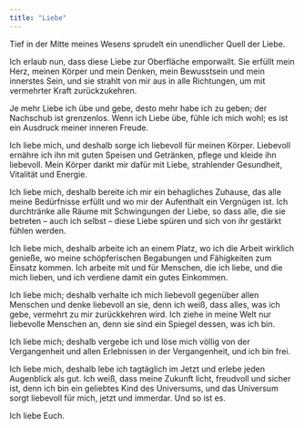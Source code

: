 ```yaml
---
title: "Liebe"
---
```


Tief in der Mitte meines Wesens sprudelt ein unendlicher Quell der Liebe.

Ich erlaub nun, dass diese Liebe zur Oberfläche emporwallt. Sie erfüllt mein Herz, meinen Körper und mein Denken, mein Bewusstsein und mein innerstes Sein, und sie strahlt von mir aus in alle Richtungen, um mit vermehrter Kraft zurückzukehren.

Je mehr Liebe ich übe und gebe, desto mehr habe ich zu geben; der Nachschub ist grenzenlos. Wenn ich Liebe übe, fühle ich mich wohl; es ist ein Ausdruck meiner inneren Freude.

Ich liebe mich, und deshalb sorge ich liebevoll für meinen Körper. Liebevoll ernähre ich ihn mit guten Speisen und Getränken, pflege und kleide ihn liebevoll. Mein Körper dankt mir dafür mit Liebe, strahlender Gesundheit, Vitalität und Energie.

Ich liebe mich, deshalb bereite ich mir ein behagliches Zuhause, das alle meine Bedürfnisse erfüllt und wo mir der Aufenthalt ein Vergnügen ist. Ich durchtränke alle Räume mit Schwingungen der Liebe, so dass alle, die sie betreten – auch ich selbst – diese Liebe spüren und sich von ihr gestärkt fühlen werden.

Ich liebe mich, deshalb arbeite ich an einem Platz, wo ich die Arbeit wirklich genieße, wo meine schöpferischen Begabungen und Fähigkeiten zum Einsatz kommen. Ich arbeite mit und für Menschen, die ich liebe, und die mich lieben, und ich verdiene damit ein gutes Einkommen.

Ich liebe mich; deshalb verhalte ich mich liebevoll gegenüber allen Menschen und denke liebevoll an sie, denn ich weiß, dass alles, was ich gebe, vermehrt zu mir zurückkehren wird. Ich ziehe in meine Welt nur liebevolle Menschen an, denn sie sind ein Spiegel dessen, was ich bin.

Ich liebe mich; deshalb vergebe ich und löse mich völlig von der Vergangenheit und allen Erlebnissen in der Vergangenheit, und ich bin frei.

Ich liebe mich, deshalb lebe ich tagtäglich im Jetzt und erlebe jeden Augenblick als gut. Ich weiß, dass meine Zukunft licht, freudvoll und sicher ist, denn ich bin ein geliebtes Kind des Universums, und das Universum sorgt liebevoll für mich, jetzt und immerdar. Und so ist es.

Ich liebe Euch.